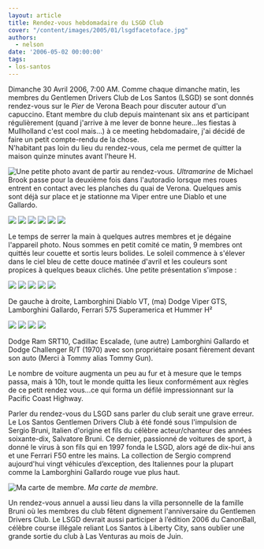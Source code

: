 ```yaml
---
layout: article
title: Rendez-vous hebdomadaire du LSGD Club
cover: "/content/images/2005/01/lsgdfacetoface.jpg"
authors:
  - nelson
date: '2006-05-02 00:00:00'
tags:
- los-santos
---
```


Dimanche 30 Avril 2006, 7:00 AM. Comme chaque dimanche matin, les membres du Gentlemen Drivers Club de Los Santos (LSGD) se sont donnés rendez-vous sur le _Pier_ de Verona Beach pour discuter autour d'un capuccino. Etant membre du club depuis maintenant six ans et participant régulièrement (quand j'arrive à me lever de bonne heure...les fiestas&nbsp;à Mullholland c'est cool mais...) à ce meeting hebdomadaire, j'ai décidé de faire un petit compte-rendu de la chose.  
N'habitant pas loin du lieu du rendez-vous, cela me permet de quitter la maison quinze minutes avant l'heure H.

![Une petite photo avant de partir au rendez-vous.](/content/images/2005/01/homesweethome.jpg)
_Ultramarine_ de Michael Brook passe pour la deuxième fois dans l'autoradio lorsque mes roues entrent en contact avec les planches du quai de Verona. Quelques amis sont déjà sur place et je stationne ma Viper entre une Diablo et une Gallardo.

![](/content/images/2005/01/arrivee.jpg)
![](/content/images/2005/01/lsgd1.jpg)
![](/content/images/2005/01/lsgd2.jpg)
![](/content/images/2005/01/lsgd3.jpg)
![](/content/images/2005/01/lsgdfacetoface.jpg)
![](/content/images/2005/01/lsgdfacetoface2.jpg)

Le temps de serrer la main à quelques autres membres et je dégaine l'appareil photo. Nous sommes en petit comité ce matin, 9 membres ont quittés leur couette et sortis leurs bolides. Le soleil commence à s'élever dans le ciel bleu de cette douce matinée d'avril et les couleurs sont propices à quelques beaux clichés. Une petite présentation s'impose :

![](/content/images/2005/01/gallajaune.jpg)
![](/content/images/2005/01/vipah.jpg)
![](/content/images/2005/01/gallajaune2.jpg)
![](/content/images/2005/01/575sa.jpg)
![](/content/images/2005/01/h2.jpg)

De gauche à droite, Lamborghini Diablo VT, (ma) Dodge Viper GTS, Lamborghini Gallardo, Ferrari 575 Superamerica et Hummer H²

![](/content/images/2005/01/SRT10.jpg)
![](/content/images/2005/01/caddylade.jpg)
![](/content/images/2005/01/gallarouge.jpg)
![](/content/images/2005/01/chally.jpg)

Dodge Ram SRT10, Cadillac Escalade, (une autre) Lamborghini Gallardo et Dodge Challenger R/T (1970) avec son propriétaire posant fièrement devant son auto (Merci à Tommy alias Tommy Gun).

Le nombre de voiture augmenta un peu au fur et à mesure que le temps passa, mais à 10h, tout le monde quitta les lieux conformément aux règles de ce petit rendez vous...ce qui forma un défilé impressionnant sur la Pacific Coast Highway.

Parler du rendez-vous du LSGD sans parler du club serait une grave erreur. Le Los Santos Gentlemen Drivers Club à été fondé sous l'impulsion de Sergio Bruni, Italien d'origine et fils du célèbre acteur/chanteur des années soixante-dix, Salvatore Bruni. Ce dernier, passionné de voitures de sport, à donné le virus à son fils qui en 1997 fonda le LSGD, alors agé de dix-hui ans et une Ferrari F50 entre les mains. La collection de Sergio comprend aujourd'hui vingt véhicules d’exception, des Italiennes pour la plupart comme la Lamborghini Gallardo rouge vue plus haut.

![Ma carte de membre.](/content/images/2005/01/mamacarte.jpg)
_Ma carte de membre._

Un rendez-vous annuel&nbsp;a aussi lieu dans la villa personnelle de la famille Bruni où les membres du club fêtent dignement l'anniversaire du Gentlemen Drivers Club. Le LSGD devrait aussi participer à l’édition 2006 du CanonBall, célèbre course illégale reliant Los Santos à Liberty City, sans oublier une grande sortie du club à Las Venturas au mois de Juin.